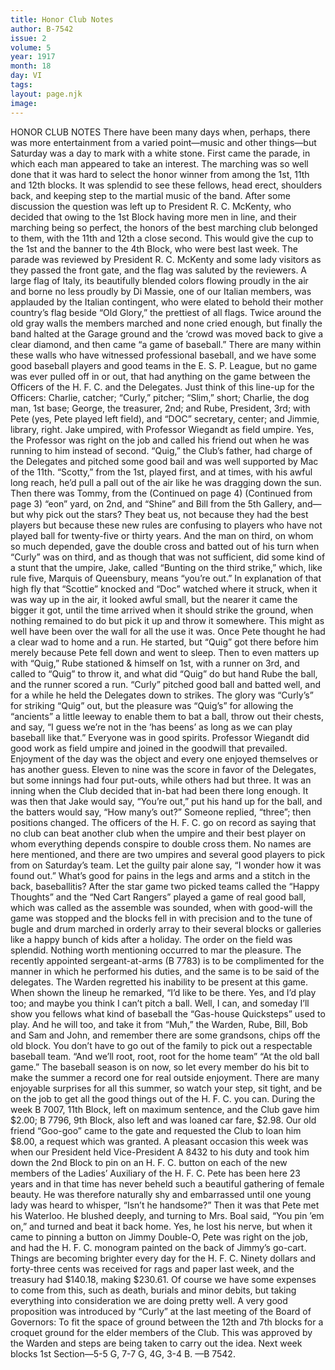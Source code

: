 ```yaml
---
title: Honor Club Notes
author: B-7542
issue: 2
volume: 5
year: 1917
month: 18
day: VI
tags:
layout: page.njk
image:
---
```

HONOR CLUB NOTES    There have been many days when, perhaps, there was more entertainment from a varied point—music and other things—but Saturday was a day to mark with a white stone. First came the parade, in which each man appeared to take an interest. The marching was so well done that it was hard to select the honor winner from among the 1st, 11th and 12th blocks. It was splendid to see these fellows, head erect, shoulders back, and keeping step to the martial music of the band. After some discussion the question was left up to President R. C. McKenty, who decided that owing to the 1st Block having more men in line, and their marching being so perfect, the honors of the best marching club belonged to them, with the 11th and 12th a close second. This would give the cup to the 1st and the banner to the 4th Block, who were best last week. The parade was reviewed by President R. C. McKenty and some lady visitors as they passed the front gate, and the flag was saluted by the reviewers. A large flag of Italy, its beautifully blended colors flowing proudly in the air and borne no less proudly by Di Massie, one of our Italian members, was applauded by the Italian contingent, who were elated to behold their mother country’s flag beside “Old Glory,” the prettiest of all flags. Twice around the old gray walls the members marched and none cried enough, but finally the band halted at the Garage ground and the ‘crowd was moved back to give a clear diamond, and then came “a game of baseball.”       There are many within these walls who have witnessed professional baseball, and we have some good baseball players and good teams in the E. S. P. League, but no game was ever pulled off in or out, that had anything on the game between the Officers of the H. F. C. and the Delegates. Just think of this line-up for the Officers: Charlie, catcher; “Curly,” pitcher; “Slim,” short; Charlie, the dog man, 1st base; George, the treasurer, 2nd; and Rube, President, 3rd; with Pete (yes, Pete played left field), and “DOC” secretary, center; and Jimmie, library, right. Jake umpired, with Professor Wiegandt as field umpire. Yes, the Professor was right on the job and called his friend out when he was running to him instead of second. “Quig,” the Club’s father, had charge of the Delegates and pitched some good bail and was well supported by Mac of the 11th. “Scotty,” from the 1st, played first, and at times, with his awful long reach, he’d pull a pall out of the air like he was dragging down the sun. Then there was Tommy, from the    (Continued on page 4)       (Continued from page 3)    “eon” yard, on 2nd, and “Shine” and Bill from the 5th Gallery, and—but why pick out the stars?       They beat us, not because they had the best players but because these new rules are confusing to players who have not played ball for twenty-five or thirty years. And the man on third, on whom so much depended, gave the double cross and batted out of his turn when “Curly” was on third, and as though that was not sufficient, did some kind of a stunt that the umpire, Jake, called “Bunting on the third strike,” which, like rule five, Marquis of Queensbury, means “you’re out.” In explanation of that high fly that “Scottie” knocked and “Doc” watched where it struck, when it was way up in the air, it looked awful small, but the nearer it came the bigger it got, until the time arrived when it should strike the ground, when nothing remained to do but pick it up and throw it somewhere. This might as well have been over the wall for all the use it was.       Once Pete thought he had a clear wad to home and a run. He started, but “Quig” got there before him merely because Pete fell down and went to sleep. Then to even matters up with “Quig,” Rube stationed & himself on 1st, with a runner on 3rd, and called to “Quig” to throw it, and what did “Quig” do but hand Rube the ball, and the runner scored a run.       “Curly” pitched good ball and batted well, and for a while he held the Delegates down to strikes. The glory was “Curly’s” for striking “Quig” out, but the pleasure was “Quig’s” for allowing the “ancients” a little leeway to enable them to bat a ball, throw out their chests, and say, “I guess we’re not in the ‘has beens’ as long as we can play baseball like that.” Everyone was in good spirits. Professor Wiegandt did good work as field umpire and joined in the goodwill that prevailed. Enjoyment of the day was the object and every one enjoyed themselves or has another guess.       Eleven to nine was the score in favor of the Delegates, but some innings had four put-outs, while others had but three. It was an inning when the Club decided that in-bat had been there long enough. It was then that Jake would say, “You’re out,” put his hand up for the ball, and the batters would say, “How many’s out?” Someone replied, “three”; then positions changed.       The officers of the H. F. C. go on record as saying that no club can beat another club when the umpire and their best player on whom everything depends conspire to double cross them. No names are here mentioned, and there are two umpires and several good players to pick from on Saturday’s team. Let the guilty pair alone say, “I wonder how it was found out.” What’s good for pains in the legs and arms and a stitch in the back, baseballitis?       After the star game two picked teams called the “Happy Thoughts” and the “Ned Cart Rangers” played a game of real good ball, which was called as the assemble was sounded, when with good-will the game was stopped and the blocks fell in with precision and to the tune of bugle and drum marched in orderly array to their several blocks or galleries like a happy bunch of kids after a holiday.       The order on the field was splendid. Nothing worth mentioning occurred to mar the pleasure. The recently appointed sergeant-at-arms (B 7783) is to be complimented for the manner in which he performed his duties, and the same is to be said of the delegates.       The Warden regretted his inability to be present at this game. When shown the lineup he remarked, “I’d like to be there. Yes, and I’d play too; and maybe you think I can’t pitch a ball. Well, I can, and someday I’ll show you fellows what kind of baseball the “Gas-house Quicksteps” used to play. And he will too, and take it from “Muh,” the Warden, Rube, Bill, Bob and Sam and John, and remember there are some grandsons, chips off the old block. You don’t have to go out of the family to pick out a respectable baseball team. “And we’ll root, root, root for the home team” “At the old ball game.”       The baseball season is on now, so let every member do his bit to make the summer a record one for real outside enjoyment. There are many enjoyable surprises for all this summer, so watch your step, sit tight, and be on the job to get all the good things out of the H. F. C. you can.       During the week B 7007, 11th Block, left on maximum sentence, and the Club gave him $2.00; B 7796, 9th Block, also left and was loaned car fare, $2.98. Our old friend “Goo-goo” came to the gate and requested the Club to loan him $8.00, a request which was granted.       A pleasant occasion this week was when our President held Vice-President A 8432 to his duty and took him down the 2nd Block to pin on an H. F. C. button on each of the new members of the Ladies’ Auxiliary of the H. F. C. Pete has been here 23 years and in that time has never beheld such a beautiful gathering of female beauty. He was therefore naturally shy and embarrassed until one young lady was heard to whisper, “Isn’t he handsome?” Then it was that Pete met his Waterloo. He blushed deeply, and turning to Mrs. Boal said, “You pin ’em on,” and turned and beat it back home. Yes, he lost his nerve, but when it came to pinning a button on Jimmy Double-O, Pete was right on the job, and had the H. F. C. monogram painted on the back of Jimmy’s go-cart. Things are becoming brighter every day for the H. F. C. Ninety dollars and forty-three cents was received for rags and paper last week, and the treasury had $140.18, making $230.61. Of course we have some expenses to come from this, such as death, burials and minor debits, but taking everything into consideration we are doing pretty well.      A very good proposition was introduced by “Curly” at the last meeting of the Board of Governors: To fit the space of ground between the 12th and 7th blocks for a croquet ground for the elder members of the Club. This was approved by the Warden and steps are being taken to carry out the idea.       Next week blocks 1st Section—5-5 G, 7-7 G, 4G, 3-4 B. —B 7542.

